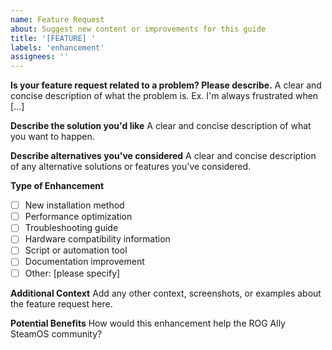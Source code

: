 ```yaml
---
name: Feature Request
about: Suggest new content or improvements for this guide
title: '[FEATURE] '
labels: 'enhancement'
assignees: ''
---
```


**Is your feature request related to a problem? Please describe.**
A clear and concise description of what the problem is. Ex. I'm always frustrated when [...]

**Describe the solution you'd like**
A clear and concise description of what you want to happen.

**Describe alternatives you've considered**
A clear and concise description of any alternative solutions or features you've considered.

**Type of Enhancement**
- [ ] New installation method
- [ ] Performance optimization
- [ ] Troubleshooting guide
- [ ] Hardware compatibility information
- [ ] Script or automation tool
- [ ] Documentation improvement
- [ ] Other: [please specify]

**Additional Context**
Add any other context, screenshots, or examples about the feature request here.

**Potential Benefits**
How would this enhancement help the ROG Ally SteamOS community?
